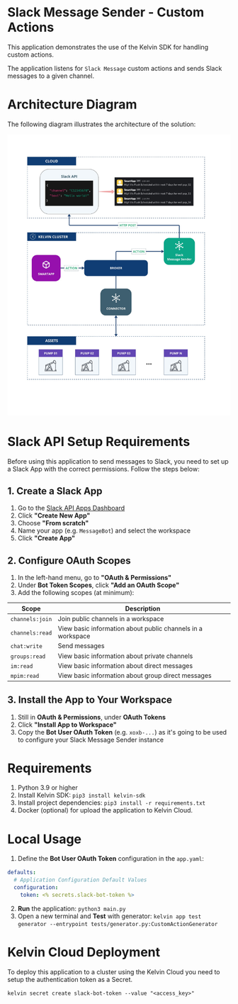 # Slack Message Sender - Custom Actions
This application demonstrates the use of the Kelvin SDK for handling custom actions.

The application listens for `Slack Message` custom actions and sends Slack messages to a given channel.

# Architecture Diagram
The following diagram illustrates the architecture of the solution:

![Architecture](./assets/architecture-diagram.jpg)

# Slack API Setup Requirements

Before using this application to send messages to Slack, you need to set up a Slack App with the correct permissions. Follow the steps below:

## 1. Create a Slack App

1. Go to the [Slack API Apps Dashboard](https://api.slack.com/apps)
2. Click **"Create New App"**
3. Choose **"From scratch"**
4. Name your app (e.g. `MessageBot`) and select the workspace
5. Click **"Create App"**

## 2. Configure OAuth Scopes

1. In the left-hand menu, go to **"OAuth & Permissions"**
2. Under **Bot Token Scopes**, click **"Add an OAuth Scope"**
3. Add the following scopes (at minimum):

| Scope           | Description                                                   |
|------------------|--------------------------------------------------------------|
| `channels:join`  | Join public channels in a workspace                          |
| `channels:read`  | View basic information about public channels in a workspace  |
| `chat:write`     | Send messages                                                |
| `groups:read`    | View basic information about private channels                |
| `im:read`        | View basic information about direct messages                 |
| `mpim:read`      | View basic information about group direct messages           |

## 3. Install the App to Your Workspace

1. Still in **OAuth & Permissions**, under **OAuth Tokens**
2. Click **"Install App to Workspace"**
3. Copy the **Bot User OAuth Token** (e.g. `xoxb-...`) as it's going to be used to configure your Slack Message Sender instance

# Requirements
1. Python 3.9 or higher
2. Install Kelvin SDK: `pip3 install kelvin-sdk`
3. Install project dependencies: `pip3 install -r requirements.txt`
4. Docker (optional) for upload the application to Kelvin Cloud.

# Local Usage
1. Define the **Bot User OAuth Token** configuration in the `app.yaml`:

```yaml
defaults:
  # Application Configuration Default Values
  configuration:
    token: <% secrets.slack-bot-token %>
```
2. **Run** the application: `python3 main.py`
3. Open a new terminal and **Test** with generator: `kelvin app test generator --entrypoint tests/generator.py:CustomActionGenerator`

# Kelvin Cloud Deployment
To deploy this application to a cluster using the Kelvin Cloud you need to setup the authentication token as a Secret.

```
kelvin secret create slack-bot-token --value "<access_key>"
```
